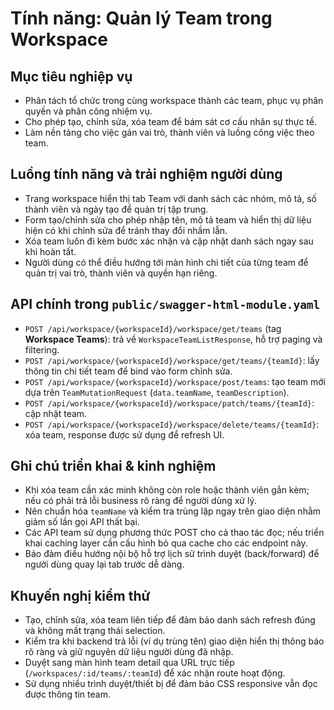 # Tính năng: Quản lý Team trong Workspace

## Mục tiêu nghiệp vụ
- Phân tách tổ chức trong cùng workspace thành các team, phục vụ phân quyền và phân công nhiệm vụ.
- Cho phép tạo, chỉnh sửa, xóa team để bám sát cơ cấu nhân sự thực tế.
- Làm nền tảng cho việc gán vai trò, thành viên và luồng công việc theo team.

## Luồng tính năng và trải nghiệm người dùng
- Trang workspace hiển thị tab Team với danh sách các nhóm, mô tả, số thành viên và ngày tạo để quản trị tập trung.
- Form tạo/chỉnh sửa cho phép nhập tên, mô tả team và hiển thị dữ liệu hiện có khi chỉnh sửa để tránh thay đổi nhầm lẫn.
- Xóa team luôn đi kèm bước xác nhận và cập nhật danh sách ngay sau khi hoàn tất.
- Người dùng có thể điều hướng tới màn hình chi tiết của từng team để quản trị vai trò, thành viên và quyền hạn riêng.

## API chính trong `public/swagger-html-module.yaml`
- `POST /api/workspace/{workspaceId}/workspace/get/teams` (tag **Workspace Teams**): trả về `WorkspaceTeamListResponse`, hỗ trợ paging và filtering.
- `POST /api/workspace/{workspaceId}/workspace/get/teams/{teamId}`: lấy thông tin chi tiết team để bind vào form chỉnh sửa.
- `POST /api/workspace/{workspaceId}/workspace/post/teams`: tạo team mới dựa trên `TeamMutationRequest` (`data.teamName`, `teamDescription`).
- `POST /api/workspace/{workspaceId}/workspace/patch/teams/{teamId}`: cập nhật team.
- `POST /api/workspace/{workspaceId}/workspace/delete/teams/{teamId}`: xóa team, response được sử dụng để refresh UI.

## Ghi chú triển khai & kinh nghiệm
- Khi xóa team cần xác minh không còn role hoặc thành viên gắn kèm; nếu có phải trả lỗi business rõ ràng để người dùng xử lý.
- Nên chuẩn hóa `teamName` và kiểm tra trùng lặp ngay trên giao diện nhằm giảm số lần gọi API thất bại.
- Các API team sử dụng phương thức POST cho cả thao tác đọc; nếu triển khai caching layer cần cấu hình bỏ qua cache cho các endpoint này.
- Bảo đảm điều hướng nội bộ hỗ trợ lịch sử trình duyệt (back/forward) để người dùng quay lại tab trước dễ dàng.

## Khuyến nghị kiểm thử
- Tạo, chỉnh sửa, xóa team liên tiếp để đảm bảo danh sách refresh đúng và không mất trạng thái selection.
- Kiểm tra khi backend trả lỗi (ví dụ trùng tên) giao diện hiển thị thông báo rõ ràng và giữ nguyên dữ liệu người dùng đã nhập.
- Duyệt sang màn hình team detail qua URL trực tiếp (`/workspaces/:id/teams/:teamId`) để xác nhận route hoạt động.
- Sử dụng nhiều trình duyệt/thiết bị để đảm bảo CSS responsive vẫn đọc được thông tin team.
